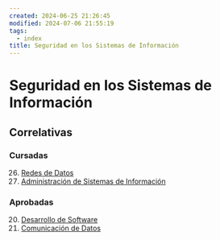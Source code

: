 ```yaml
---
created: 2024-06-25 21:26:45
modified: 2024-07-06 21:55:19
tags:
  - index
title: Seguridad en los Sistemas de Información
---
```


# Seguridad en los Sistemas de Información

## Correlativas

### Cursadas

26. [Redes de Datos](Redes%20de%20Datos.md)
30. [Administración de Sistemas de Información](Administración%20de%20Sistemas%20de%20Información.md)

### Aprobadas

20. [Desarrollo de Software](Desarrollo%20de%20Software.md)
21. [Comunicación de Datos](Comunicación%20de%20Datos.md)
